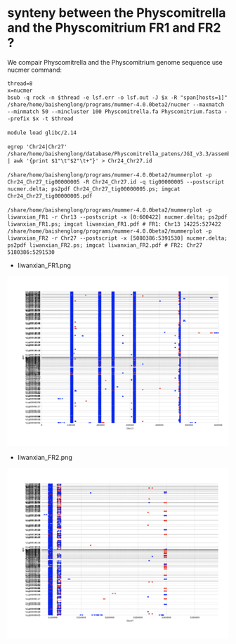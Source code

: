 # synteny between the Physcomitrella and the Physcomitrium FR1 and FR2 ?

We compair Physcomitrella and the Physcomitrium genome sequence use nucmer command:

```shell
thread=8
x=nucmer
bsub -q rock -n $thread -e lsf.err -o lsf.out -J $x -R "span[hosts=1]" /share/home/baishenglong/programs/mummer-4.0.0beta2/nucmer --maxmatch --minmatch 50 --mincluster 100 Physcomitrella.fa Physcomitrium.fasta --prefix $x -t $thread

module load glibc/2.14

egrep 'Chr24|Chr27' /share/home/baishenglong/database/Physcomitrella_patens/JGI_v3.3/assembly/Ppatens_318_v3.fa.fai | awk '{print $1"\t"$2"\t+"}' > Chr24_Chr27.id

/share/home/baishenglong/programs/mummer-4.0.0beta2/mummerplot -p Chr24_Chr27_tig00000005 -R Chr24_Chr27.id -q tig00000005 --postscript nucmer.delta; ps2pdf Chr24_Chr27_tig00000005.ps; imgcat Chr24_Chr27_tig00000005.pdf

/share/home/baishenglong/programs/mummer-4.0.0beta2/mummerplot -p liwanxian_FR1 -r Chr13 --postscript -x [0:600422] nucmer.delta; ps2pdf liwanxian_FR1.ps; imgcat liwanxian_FR1.pdf # FR1: Chr13 14225:527422
/share/home/baishenglong/programs/mummer-4.0.0beta2/mummerplot -p liwanxian_FR2 -r Chr27 --postscript -x [5080386:5391530] nucmer.delta; ps2pdf liwanxian_FR2.ps; imgcat liwanxian_FR2.pdf # FR2: Chr27 5180386:5291530
```

- liwanxian_FR1.png

![liwanxian_FR1](./liwanxian_FR1.png)

- liwanxian_FR2.png

![liwanxian_FR2](./liwanxian_FR2.png)
